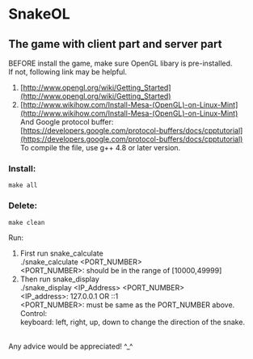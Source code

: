 SnakeOL
=======

The game with client part and server part
-----------------------------------------

BEFORE install the game, make sure OpenGL libary is pre-installed.<br />
If not, following link may be helpful.<br />
1. [http://www.opengl.org/wiki/Getting_Started](http://www.opengl.org/wiki/Getting_Started)<br />
2. [http://www.wikihow.com/Install-Mesa-(OpenGL)-on-Linux-Mint](http://www.wikihow.com/Install-Mesa-(OpenGL)-on-Linux-Mint)<br />
And Google protocol buffer:<br />
[https://developers.google.com/protocol-buffers/docs/cpptutorial](https://developers.google.com/protocol-buffers/docs/cpptutorial)<br />
To compile the file, use g++ 4.8 or later version.<br />

### Install:<br />
    make all
### Delete:<br />
    make clean
Run:<br />
1. First run snake_calculate<br />
        ./snake_calculate \<PORT_NUMBER\> <br />
\<PORT_NUMBER\>: should be in the range of [10000,49999]<br />
2. Then run snake_display<br />
        ./snake_display \<IP_Address\> <PORT_NUMBER><br />
\<IP_address\>: 127.0.0.1 OR ::1<br />
\<PORT_NUMBER\>: must be same as the PORT_NUMBER above.<br />
Control:<br />
        keyboard: left, right, up, down to change the direction of the snake.<br />
<br />
Any advice would be appreciated! ^_^<br />
